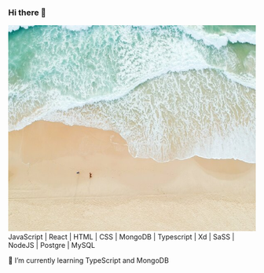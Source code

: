 ### Hi there 👋
<img src="https://raw.githubusercontent.com/Malie2018/Malie2018/main/pexels-daniel-jurin-1835712(1).jpg" width="800px">
JavaScript | React | HTML | CSS | MongoDB | Typescript | Xd | SaSS | NodeJS | Postgre | MySQL

🌱 I’m currently learning TypeScript and MongoDB
<!--
**MaLIE2018/malie2018** is a ✨ _special_ ✨ repository because its `README.md` (this file) appears on your GitHub profile.

Here are some ideas to get you started:

- 🔭 I’m currently working on ...
- 
- 👯 I’m looking to collaborate on ...
- 🤔 I’m looking for help with ...
- 💬 Ask me about ...
- 📫 How to reach me: ...
- 😄 Pronouns: ...
- ⚡ Fun fact: ...
-->
